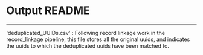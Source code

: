 # Output README
---
'deduplicated_UUIDs.csv' : Following record linkage work in the record_linkage pipeline, this file stores all the original uuids, and indicates the uuids to which the deduplicated uuids have been matched to.
